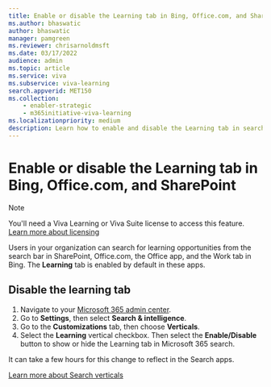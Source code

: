 ```yaml
---
title: Enable or disable the Learning tab in Bing, Office.com, and SharePoint
ms.author: bhaswatic
author: bhaswatic
manager: pamgreen
ms.reviewer: chrisarnoldmsft
ms.date: 03/17/2022
audience: admin
ms.topic: article
ms.service: viva
ms.subservice: viva-learning
search.appverid: MET150
ms.collection: 
    - enabler-strategic
    - m365initiative-viva-learning
ms.localizationpriority: medium
description: Learn how to enable and disable the Learning tab in search results in Microsoft 365, and understand how to search content in SharePoint, Office apps, and Bing.
---
```


# Enable or disable the Learning tab in Bing, Office.com, and SharePoint

>[!NOTE]
>You'll need a Viva Learning or Viva Suite license to access this feature. [Learn more about licensing](https://www.microsoft.com/microsoft-viva/learning)

Users in your organization can search for learning opportunities from the search bar in SharePoint, Office.com, the Office app, and the Work tab in Bing. The **Learning** tab is enabled by default in these apps.  

## Disable the learning tab

1. Navigate to your [Microsoft 365 admin center](https://admin.microsoft.com).
2. Go to **Settings**, then select **Search & intelligence**.
3. Go to the **Customizations** tab, then choose **Verticals**.
4. Select the **Learning** vertical checkbox. Then select the **Enable/Disable** button to show or hide the Learning tab in Microsoft 365 search.

It can take a few hours for this change to reflect in the Search apps.

[Learn more about Search verticals](/microsoftsearch/manage-verticals#manage-organization-level-verticals)

